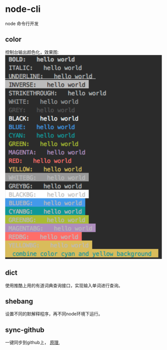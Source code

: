 # node-cli
node 命令行开发

## color
控制台输出颜色化，效果图:
![效果图](./color/color.png)

## dict
使用推酷上用的有道词典查询接口，实现输入单词进行查询。

## shebang
设置不同的默解释程序，再不同node环境下运行。

## sync-github
一键同步到github上， [原理](http://www.jianshu.com/p/19d2f3a3b5d8),
